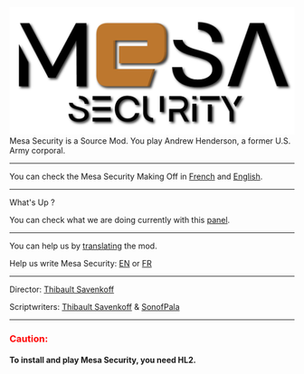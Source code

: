 ![Logo](https://github.com/Technologie-System/Mesa-Security/blob/master/Mesa%20Security.png?raw=true "Pretty")
Mesa Security is a Source Mod. You play Andrew Henderson, a former U.S. Army corporal.

***

You can check the Mesa Security Making Off in [French] and [English].

***

What's Up ?

You can check what we are doing currently with this [panel].

***

You can help us by [translating](https://crwd.in/mesa-security) the mod.

Help us write Mesa Security: [EN] or [FR]

***

Director: [Thibault Savenkoff]

Scriptwriters: [Thibault Savenkoff] & [SonofPala]

***

### <span style="color:red">Caution:</span>
#### To install and play Mesa Security, you need HL2.

[French]: https://github.com/Technologie-System/Mesa-Security/tree/Languages/Fran%C3%A7ais
[English]: https://github.com/Technologie-System/Mesa-Security/tree/Languages/English
[EN]: https://forms.gle/5Fru3n9HPX1QC8PHA
[FR]: https://forms.gle/1k32ATVoT3njMkwA7
[panel]: https://github.com/orgs/Technologie-System/projects/2
[Thibault Savenkoff]: https://github.com/Thibault-Savenkoff
[SonofPala]: https://github.com/SonofPala
